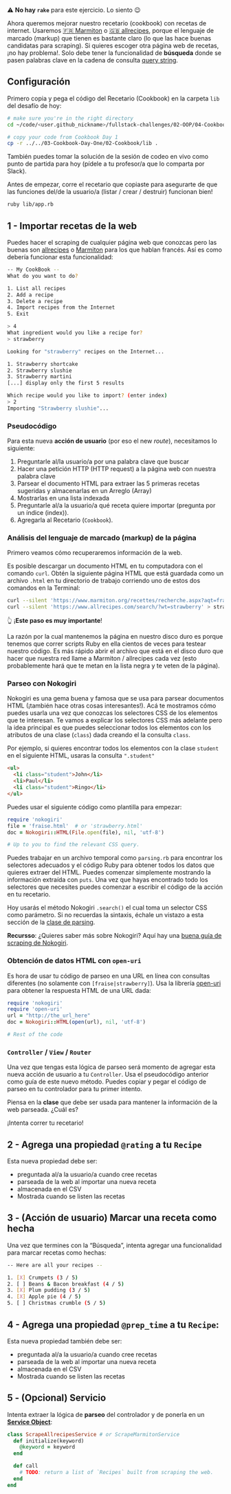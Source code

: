 ⚠️ **No hay `rake`** para este ejercicio. Lo siento 😉

Ahora queremos mejorar nuestro recetario (cookbook) con recetas de internet. Usaremos
[🇫🇷 Marmiton](http://www.marmiton.org) o [🇬🇧 allrecipes](https://www.allrecipes.com), porque el lenguaje de marcado (markup) que tienen es bastante claro (lo que las hace buenas candidatas para scraping). Si quieres escoger otra página web de recetas, ¡no hay problema!. Solo debe tener la funcionalidad de **búsqueda** donde se pasen palabras clave en la cadena de consulta [query string](https://en.wikipedia.org/wiki/Query_string).

## Configuración

Primero copia y pega el código del Recetario (Cookbook) en la carpeta `lib` del desafío de hoy:

```bash
# make sure you're in the right directory
cd ~/code/<user.github_nickname>/fullstack-challenges/02-OOP/04-Cookbook-Day-Two/01-Cookbook-Advanced

# copy your code from Cookbook Day 1
cp -r ../../03-Cookbook-Day-One/02-Cookbook/lib .
```

También puedes tomar la solución de la sesión de codeo en vivo como punto de partida para hoy (pídele a tu profesor/a que lo comparta por Slack).

Antes de empezar, corre el recetario que copiaste para asegurarte de que las funciones del/de la usuario/a (listar / crear / destruir) funcionan bien!

```bash
ruby lib/app.rb
```

## 1 - Importar recetas de la web

Puedes hacer el scraping de cualquier página web que conozcas pero las buenas son [allrecipes](https://www.allrecipes.com) o [Marmiton](http://www.marmiton.org/) para los que hablan francés. Así es como debería funcionar esta funcionalidad:

```bash
-- My CookBook --
What do you want to do?

1. List all recipes
2. Add a recipe
3. Delete a recipe
4. Import recipes from the Internet
5. Exit

> 4
What ingredient would you like a recipe for?
> strawberry

Looking for "strawberry" recipes on the Internet...

1. Strawberry shortcake
2. Strawberry slushie
3. Strawberry martini
[...] display only the first 5 results

Which recipe would you like to import? (enter index)
> 2
Importing "Strawberry slushie"...
```

### Pseudocódigo

Para esta nueva **acción de usuario** (por eso el new _route_), necesitamos lo siguiente:

1. Preguntarle al/la usuario/a por una palabra clave que buscar
2. Hacer una petición HTTP (HTTP request) a la página web con nuestra palabra clave
3. Parsear el documento HTML para extraer las 5 primeras recetas sugeridas y almacenarlas en un Arreglo (Array)
4. Mostrarlas en una lista indexada
5. Preguntarle al/a la usuario/a qué receta quiere importar (pregunta por un índice (index)).
6. Agregarla al Recetario (`Cookbook`).

### Análisis del lenguaje de marcado (markup) de la página

Primero veamos cómo recuperaremos información de la web.

Es posible descargar un documento HTML en tu computadora con el comando `curl`. Obtén la siguiente página HTML que está guardada como un archivo `.html` en tu directorio de trabajo corriendo uno de estos dos comandos en la Terminal:

```bash
curl --silent 'https://www.marmiton.org/recettes/recherche.aspx?aqt=fraise' > fraise.html
curl --silent 'https://www.allrecipes.com/search/?wt=strawberry' > strawberry.html
```

👆 ¡**Este paso es muy importante**!

La razón por la cual mantenemos la página en nuestro disco duro es porque tenemos que correr scripts Ruby en ella cientos de veces para testear nuestro código. Es más rápido abrir el archivo que está en el disco duro que hacer que nuestra red llame a Marmiton / allrecipes cada vez (esto probablemente hará que te metan en la lista negra y te veten de la página).

### Parseo con Nokogiri

Nokogiri es una gema buena y famosa que se usa para parsear documentos HTML (¡también hace otras cosas interesantes!). Acá te mostramos cómo puedes usarla una vez que conozcas los selectores CSS de los elementos que te interesan. Te vamos a explicar los selectores CSS más adelante pero la idea principal es que puedes seleccionar todos los elementos con los atributos de una clase (`class`) dada creando el la consulta `class`.

Por ejemplo, si quieres encontrar todos los elementos con la clase `student` en el siguiente HTML, usaras la consulta `".student"`

```html
<ul>
  <li class="student">John</li>
  <li>Paul</li>
  <li class="student">Ringo</li>
</ul>
```

Puedes usar el siguiente código como plantilla para empezar:

```ruby
require 'nokogiri'
file = 'fraise.html'  # or 'strawberry.html'
doc = Nokogiri::HTML(File.open(file), nil, 'utf-8')

# Up to you to find the relevant CSS query.
```

Puedes trabajar en un archivo temporal como `parsing.rb` para encontrar los selectores adecuados y el código Ruby para obtener todos los datos que quieres extraer del HTML. Puedes comenzar simplemente mostrando la información extraída con `puts`. Una vez que hayas encontrado todo los selectores que necesites puedes comenzar a escribir el código de la acción en tu recetario.

Hoy usarás el método Nokogiri `.search()` el cual toma un selector CSS como parámetro. Si no recuerdas la sintaxis, échale un vistazo a esta sección de la [clase de parsing](https://kitt.lewagon.com/karr/karr.kitt/lectures/ruby/06-parsing-storing-data/index.html?title=Parsing+%26+Storing+Data&program_id=1#/3/6).

**Recursso**: ¿Quieres saber más sobre Nokogiri? Aquí hay una [buena guía de scraping de Nokogiri](https://www.sitepoint.com/nokogiri-fundamentals-extract-html-web/).

### Obtención de datos HTML con `open-uri`

Es hora de usar tu código de parseo en una URL en línea con consultas diferentes (no solamente con `[fraise|strawberry]`). Usa la librería [open-uri](http://www.ruby-doc.org/stdlib/libdoc/open-uri/rdoc/OpenURI.html) para obtener la respuesta HTML de una URL dada:

```ruby
require 'nokogiri'
require 'open-uri'
url = "http://the_url_here"
doc = Nokogiri::HTML(open(url), nil, 'utf-8')

# Rest of the code
```

### `Controller` / `View` / `Router`

Una vez que tengas esta lógica de parseo será momento de agregar esta nueva acción de usuario a tu `Controller`. Usa el pseudocódigo anterior como guía de este nuevo método. Puedes copiar y pegar el código de parseo en tu controlador para tu primer intento.

Piensa en la **clase** que debe ser usada para mantener la información de la web parseada. ¿Cuál es?

¡Intenta correr tu recetario!

## 2 - Agrega una propiedad `@rating` a tu `Recipe`

Esta nueva propiedad debe ser:

- preguntada al/a la usuario/a cuando cree recetas
- parseada de la web al importar una nueva receta
- almacenada en el CSV
- Mostrada cuando se listen las recetas

## 3 - (Acción de usuario) Marcar una receta como hecha

Una vez que termines con la “Búsqueda”, intenta agregar una funcionalidad para marcar recetas como hechas:

```bash
-- Here are all your recipes --

1. [X] Crumpets (3 / 5)
2. [ ] Beans & Bacon breakfast (4 / 5)
3. [X] Plum pudding (3 / 5)
4. [X] Apple pie (4 / 5)
5. [ ] Christmas crumble (5 / 5)
```

## 4 - Agrega una propiedad `@prep_time` a tu `Recipe`:

Esta nueva propiedad también debe ser:

- preguntada al/a la usuario/a cuando cree recetas
- parseada de la web al importar una nueva receta
- almacenada en el CSV
- Mostrada cuando se listen las recetas

## 5 - (Opcional) Servicio

Intenta extraer la lógica de **parseo** del controlador y de ponerla en un [**Service Object**](http://brewhouse.io/blog/2014/04/30/gourmet-service-objects.html):

```ruby
class ScrapeAllrecipesService # or ScrapeMarmitonService
  def initialize(keyword)
    @keyword = keyword
  end

  def call
    # TODO: return a list of `Recipes` built from scraping the web.
  end
end
```
